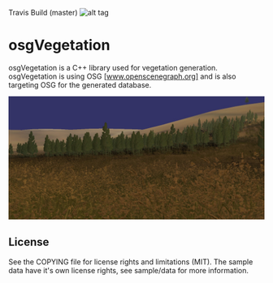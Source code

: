 Travis Build (master) ![alt tag](https://travis-ci.org/leadcoder/osgVegetation.svg?branch=master)

# osgVegetation
osgVegetation is a C++ library used for vegetation generation. 
osgVegetation is using OSG [www.openscenegraph.org] and is also 
targeting OSG for the generated database. 

![alt tag](/images/showcase1.jpg?raw=true "Optional Title")

## License

See the COPYING file for license rights and limitations (MIT).
The sample data have it's own license rights, see sample/data 
for more information.  
